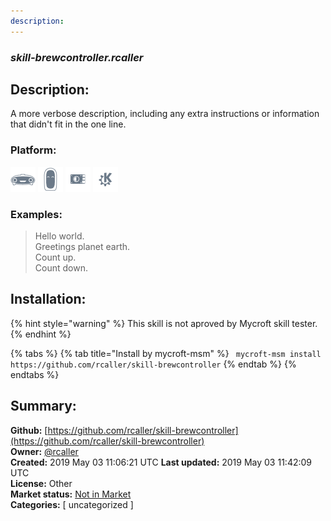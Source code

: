 ```yaml
---
description: 
---
```


### _skill-brewcontroller.rcaller_  
## Description:  
A more verbose description, including any extra instructions or
information that didn't fit in the one line.  
### Platform:  
 ![Mark I](../.gitbook/assets/mark-1-icon.png)  ![Mark II](../.gitbook/assets/mark-2-icon.png)  ![Picroft](../.gitbook/assets/picroft-icon.png)  ![plasmoid](../.gitbook/assets/kde.png)   
### Examples:  
> Hello world.  
> Greetings planet earth.  
> Count up.  
> Count down.  
  
## Installation:  
{% hint style="warning" %}
This skill is not aproved by Mycroft skill tester.
{% endhint %}
    
{% tabs %}
{% tab title="Install by mycroft-msm" %}
``` mycroft-msm install https://github.com/rcaller/skill-brewcontroller```
{% endtab %}
  {% endtabs %}
    
## Summary:  
**Github:** [https://github.com/rcaller/skill-brewcontroller](https://github.com/rcaller/skill-brewcontroller)  
**Owner:** [@rcaller](https://github.com/rcaller)  
**Created:** 2019 May 03 11:06:21 UTC  **Last updated:** 2019 May 03 11:42:09 UTC  
**License:** Other  
**Market status:** [Not in Market](https://market.mycroft.ai/skill/)  
**Categories:** [ uncategorized ]   
